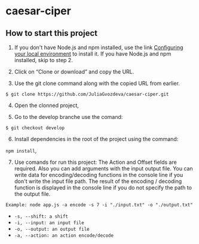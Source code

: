 # caesar-ciper

## How to start this project

1. If you don't have Node.js and npm installed, use the link [Configuring your local environment](https://docs.npmjs.com/getting-started/configuring-your-local-environment) to install it. If you have Node.js and npm installed, skip to step 2.

2. Click on “Clone or download” and copy the URL.

3. Use the git clone command along with the copied URL from earlier.

`$ git clone https://github.com/JuliaGvozdeva/caesar-ciper.git`

4. Open the clonned project,

5. Go to the develop branche use the comand:

`$ git checkout develop`

6. Install dependencies in the root of the project using the command:

`npm install`,

7. Use comands for run this project:
The Action and Offset fields are required. Also you can add arguments with the input output file. You can write data for encoding/decoding functions in the console line if you don't write the input file path. The result of the encoding / decoding function is displayed in the console line if you do not specify the path to the output file.

`Example: node app.js -a encode -s 7 -i "./input.txt" -o "./output.txt"`
 - `-s, --shift: a shift `
 - `-i, --input: an input file`
 -  `-o, --output: an output file`
 - `-a, --action: an action encode/decode`
